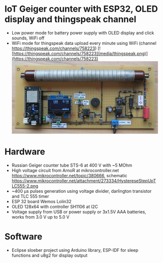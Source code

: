# IoT Geiger counter with ESP32, OLED display and thingspeak channel

- Low power mode for battery power supply with OLED display and click sounds, WiFi off
- WiFi mode for thingspeak data upload every minute using WiFi (channel https://thingspeak.com/channels/758223)
[![https://thingspeak.com/channels/758223](media/thingspeak.png)](https://thingspeak.com/channels/758223)
![Circuit Board](media/geiger-counter-pcb.jpg)

# Hardware

- Russian Geiger counter tube STS-6 at 400 V with ~5 MOhm
- High voltage circuit from ArnoR at mikrocontroller.net https://www.mikrocontroller.net/topic/380666, schematic https://www.mikrocontroller.net/attachment/273334/HystereseStepUpTLC555-2.png
- ~400 µs pulses generation using voltage divider, darlington transistor and TLC 555 timer
- ESP 32 board Wemos Lolin32
- OLED 128x64 with controller SH1106 at I2C
- Voltage supply from USB or power supply or 3x1.5V AAA batteries, works from 3.0 V up to 5.0 V

# Software

- Eclipse sloeber project using Arduino library, ESP-IDF for sleep functions and u8g2 for display output
